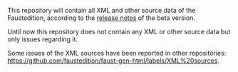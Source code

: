 This repository will contain all XML and other source data of the Faustedition, according to the [release notes](http://beta.faustedition.net/beta-release) of the beta version.

Until now this repository does not contain any XML or other source data but only issues regarding it.

Some issues of the XML sources have been reported in other repositories: https://github.com/faustedition/faust-gen-html/labels/XML%20sources.
